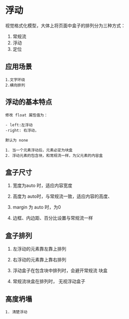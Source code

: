 # 浮动

视觉格式化模型，大体上将页面中盒子的排列分为三种方式：

1. 常规流
2. 浮动
3. 定位

## 应用场景
    1.文字环绕
    2.横向排列
    
## 浮动的基本特点

    修改 float 属性值为：

    - left:左浮动
    -right: 右浮动，

    默认为 none

    1. 当一个元素浮动后，元素必定为块盒
    2. 浮动元素的包含块，和常规流一样，为父元素的内容盒

## 盒子尺寸

1. 宽度为auto 时，适应内容宽度

2. 高度为 auto时，与常规流一致，适应内容的高度、

3. margin 为 auto 时，为0 

4. 边框、内边距、百分比设置与常规流一样

## 盒子排列

1. 左浮动的元素靠左靠上排列

2. 右浮动的元素靠上靠右排列

3. 浮动盒子在包含块中排列时，会避开常规流 块盒

4. 常规流块盒在排列时， 无视浮动盒子

## 高度坍塌
    1. 清楚浮动
    



